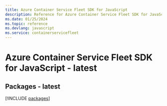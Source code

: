 ```yaml
---
title: Azure Container Service Fleet SDK for JavaScript
description: Reference for Azure Container Service Fleet SDK for JavaScript
ms.date: 01/25/2024
ms.topic: reference
ms.devlang: javascript
ms.service: containerservicefleet
---
```

# Azure Container Service Fleet SDK for JavaScript - latest
## Packages - latest
[!INCLUDE [packages](container-service-fleet-index.md)]